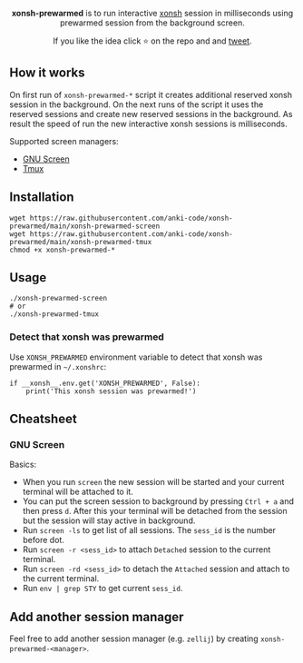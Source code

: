 <p align="center">
<b>xonsh-prewarmed</b> is to run interactive <a href="https://xon.sh">xonsh</a> session in milliseconds using prewarmed session from the background screen.
</p>

<p align="center">  
If you like the idea click ⭐ on the repo and and <a href="https://twitter.com/intent/tweet?text=Nice%20xontrib%20for%20the%20xonsh%20shell!&url=https://github.com/anki-code/xonsh-prewarmed" target="_blank">tweet</a>.
</p>

## How it works

On first run of `xonsh-prewarmed-*` script it creates additional reserved xonsh session in the background. On the next runs of the script it uses the reserved sessions and create new reserved sessions in the background. As result the speed of run the new interactive xonsh sessions is milliseconds.

Supported screen managers:
* [GNU Screen](https://www.gnu.org/software/screen/)
* [Tmux](https://github.com/tmux/tmux/wiki)

## Installation

```xsh
wget https://raw.githubusercontent.com/anki-code/xonsh-prewarmed/main/xonsh-prewarmed-screen
wget https://raw.githubusercontent.com/anki-code/xonsh-prewarmed/main/xonsh-prewarmed-tmux
chmod +x xonsh-prewarmed-*
```

## Usage

```xsh
./xonsh-prewarmed-screen
# or
./xonsh-prewarmed-tmux
```

### Detect that xonsh was prewarmed 

Use `XONSH_PREWARMED` environment variable to detect that xonsh was prewarmed in `~/.xonshrc`:

```xsh
if __xonsh__.env.get('XONSH_PREWARMED', False):
    print('This xonsh session was prewarmed!')
```

## Cheatsheet

### GNU Screen

Basics:

* When you run `screen` the new session will be started and your current terminal will be attached to it.
* You can put the screen session to background by pressing `Ctrl + a` and then press `d`. After this your terminal will be detached from the session but the session will stay active in background.
* Run `screen -ls` to get list of all sessions. The `sess_id` is the number before dot.
* Run `screen -r <sess_id>` to attach `Detached` session to the current terminal.
* Run `screen -rd <sess_id>` to detach the `Attached` session and attach to the current terminal.
* Run `env | grep STY` to get current `sess_id`.

## Add another session manager

Feel free to add another session manager (e.g. `zellij`) by creating `xonsh-prewarmed-<manager>`.
